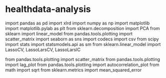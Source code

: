 # healthdata-analysis

import pandas as pd
import xlrd
import numpy as np 
import matplotlib
import matplotlib.pylab as plt
from sklearn.decomposition import PCA
from sklearn import linear_model
from pandas.tools.plotting import scatter_matrix
import seaborn as sns
import codecs
import csv
from scipy import stats
import     statsmodels.api as sm
from sklearn.linear_model import LassoCV, LassoLarsCV, LassoLarsIC

from pandas.tools.plotting import scatter_matrix
from pandas.tools.plotting import lag_plot
from pandas.tools.plotting import autocorrelation_plot
from math import sqrt
from sklearn.metrics import mean_squared_error

